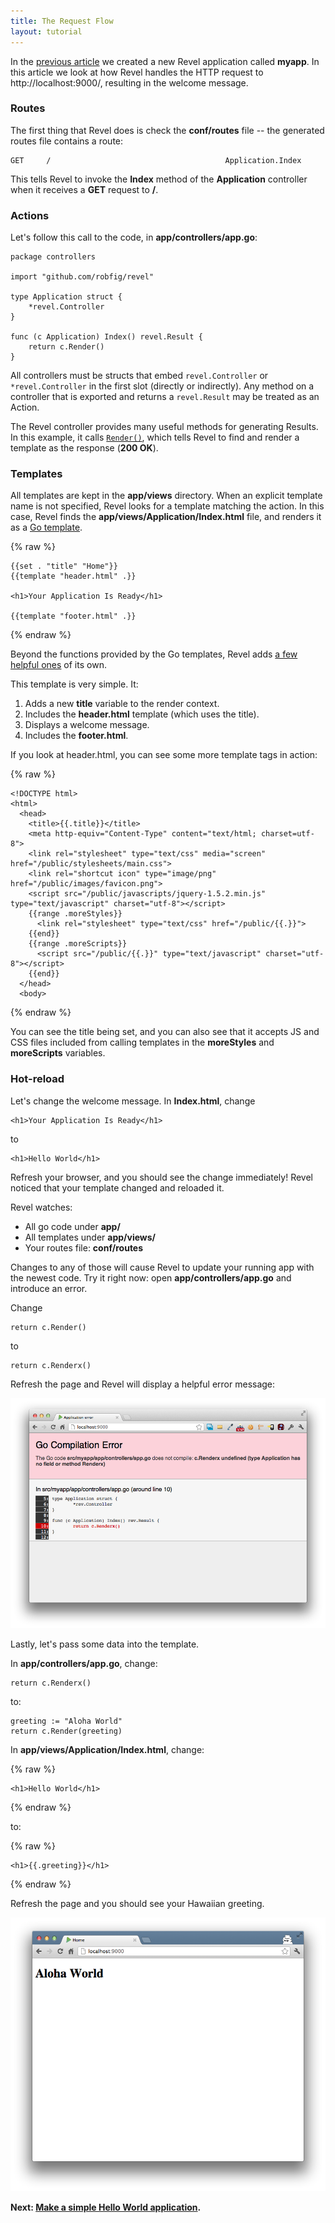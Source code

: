 ```yaml
---
title: The Request Flow
layout: tutorial
---
```


In the [previous article](createapp.html) we created a new Revel application
called **myapp**. In this article we look at how Revel handles the HTTP request
to http://localhost:9000/, resulting in the welcome message.

### Routes

The first thing that Revel does is check the **conf/routes** file -- the
generated routes file contains a route:

	GET     /                                       Application.Index

This tells Revel to invoke the **Index** method of the **Application**
controller when it receives a **GET** request to **/**.

### Actions

Let's follow this call to the code, in **app/controllers/app.go**:

	package controllers

	import "github.com/robfig/revel"

	type Application struct {
		*revel.Controller
	}

	func (c Application) Index() revel.Result {
		return c.Render()
	}

All controllers must be structs that embed `revel.Controller` or `*revel.Controller`
in the first slot (directly or indirectly). Any method on a controller that is
exported and returns a `revel.Result` may be treated as an Action.

The Revel controller provides many useful methods for generating Results.  In
this example, it calls [`Render()`](../docs/godoc/mvc.html#Controller.Render),
which tells Revel to find and render a template as the response (**200 OK**).

### Templates

All templates are kept in the **app/views** directory.  When an explicit
template name is not specified, Revel looks for a template matching the action.
In this case, Revel finds the **app/views/Application/Index.html** file, and
renders it as a [Go template](http://www.golang.org/pkg/html/template).

{% raw %}

	{{set . "title" "Home"}}
	{{template "header.html" .}}

	<h1>Your Application Is Ready</h1>

	{{template "footer.html" .}}

{% endraw %}

Beyond the functions provided by the Go templates, Revel adds
[a few helpful ones](../manual/templates.html) of its own.

This template is very simple.  It:

1. Adds a new **title** variable to the render context.
2. Includes the **header.html** template (which uses the title).
3. Displays a welcome message.
4. Includes the **footer.html**.

If you look at header.html, you can see some more template tags in action:

{% raw %}

	<!DOCTYPE html>
	<html>
	  <head>
	    <title>{{.title}}</title>
	    <meta http-equiv="Content-Type" content="text/html; charset=utf-8">
	    <link rel="stylesheet" type="text/css" media="screen" href="/public/stylesheets/main.css">
	    <link rel="shortcut icon" type="image/png" href="/public/images/favicon.png">
	    <script src="/public/javascripts/jquery-1.5.2.min.js" type="text/javascript" charset="utf-8"></script>
	    {{range .moreStyles}}
	      <link rel="stylesheet" type="text/css" href="/public/{{.}}">
	    {{end}}
	    {{range .moreScripts}}
	      <script src="/public/{{.}}" type="text/javascript" charset="utf-8"></script>
	    {{end}}
	  </head>
	  <body>

{% endraw %}

You can see the title being set, and you can also see that it accepts JS and CSS
files included from calling templates in the **moreStyles** and **moreScripts**
variables.

### Hot-reload

Let's change the welcome message.  In **Index.html**, change

	<h1>Your Application Is Ready</h1>

to

	<h1>Hello World</h1>

Refresh your browser, and you should see the change immediately!  Revel noticed
that your template changed and reloaded it.

Revel watches:

* All go code under **app/**
* All templates under **app/views/**
* Your routes file: **conf/routes**

Changes to any of those will cause Revel to update your running app with the
newest code.  Try it right now: open **app/controllers/app.go** and introduce
an error.

Change

	return c.Render()

to

	return c.Renderx()

Refresh the page and Revel will display a helpful error message:

![A helpful error message](../img/helpfulerror.png)

Lastly, let's pass some data into the template.

In **app/controllers/app.go**, change:

	return c.Renderx()

to:

	greeting := "Aloha World"
	return c.Render(greeting)

In **app/views/Application/Index.html**, change:

{% raw %}

	<h1>Hello World</h1>

{% endraw %}

to:

{% raw %}

	<h1>{{.greeting}}</h1>

{% endraw %}

Refresh the page and you should see your Hawaiian greeting.

![A Hawaiian greeting](../img/AlohaWorld.png)

**Next: [Make a simple Hello World application](firstapp.html).**
